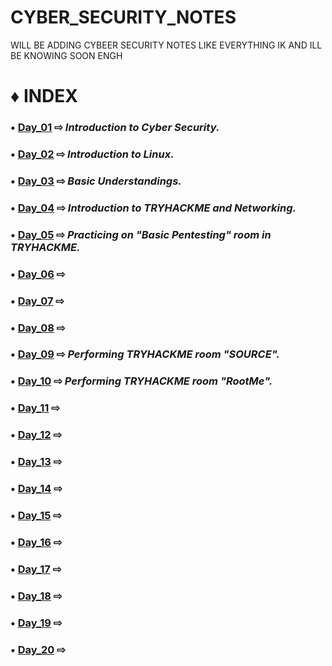 # CYBER_SECURITY_NOTES
WILL BE ADDING CYBEER SECURITY NOTES LIKE EVERYTHING IK AND ILL BE KNOWING SOON ENGH

# ♦ INDEX

### • [Day_01](https://github.com/Izumi0XD/CYBER_SECURITY_NOTES/tree/main/DAY_01) ⇨ ***Introduction to Cyber Security.***

### • [Day_02](https://github.com/Izumi0XD/CYBER_SECURITY_NOTES/tree/main/DAY_02) ⇨ ***Introduction to Linux.***

### • [Day_03](https://github.com/Izumi0XD/CYBER_SECURITY_NOTES/tree/main/DAY_03) ⇨ ***Basic Understandings.***

### • [Day_04](https://github.com/Izumi0XD/CYBER_SECURITY_NOTES/tree/main/DAY_04) ⇨ ***Introduction to TRYHACKME and Networking.***

### • [Day_05](https://github.com/Izumi0XD/CYBER_SECURITY_NOTES/tree/main/DAY_05) ⇨ ***Practicing on "Basic Pentesting" room in TRYHACKME.***

### • [Day_06](https://github.com/Izumi0XD/CYBER_SECURITY_NOTES/tree/main/DAY_06) ⇨

### • [Day_07](https://github.com/Izumi0XD/CYBER_SECURITY_NOTES/tree/main/DAY_07) ⇨

### • [Day_08](https://github.com/Izumi0XD/CYBER_SECURITY_NOTES/tree/main/DAY_08) ⇨

### • [Day_09](https://github.com/Izumi0XD/CYBER_SECURITY_NOTES/tree/main/DAY_09) ⇨ ***Performing TRYHACKME room "SOURCE".***

### • [Day_10](https://github.com/Izumi0XD/CYBER_SECURITY_NOTES/tree/main/DAY_10) ⇨ ***Performing TRYHACKME room "RootMe".***

### • [Day_11](https://github.com/Izumi0XD/CYBER_SECURITY_NOTES/tree/main/DAY_11) ⇨

### • [Day_12](https://github.com/Izumi0XD/CYBER_SECURITY_NOTES/tree/main/DAY_12) ⇨

### • [Day_13](https://github.com/Izumi0XD/CYBER_SECURITY_NOTES/tree/main/DAY_13) ⇨

### • [Day_14](https://github.com/Izumi0XD/CYBER_SECURITY_NOTES/tree/main/DAY_14) ⇨

### • [Day_15](https://github.com/Izumi0XD/CYBER_SECURITY_NOTES/tree/main/DAY_15) ⇨

### • [Day_16](https://github.com/Izumi0XD/CYBER_SECURITY_NOTES/tree/main/DAY_16) ⇨

### • [Day_17](https://github.com/Izumi0XD/CYBER_SECURITY_NOTES/tree/main/DAY_17) ⇨

### • [Day_18](https://github.com/Izumi0XD/CYBER_SECURITY_NOTES/tree/main/DAY_18) ⇨

### • [Day_19](https://github.com/Izumi0XD/CYBER_SECURITY_NOTES/tree/main/DAY_19) ⇨

### • [Day_20](https://github.com/Izumi0XD/CYBER_SECURITY_NOTES/tree/main/DAY_20) ⇨


